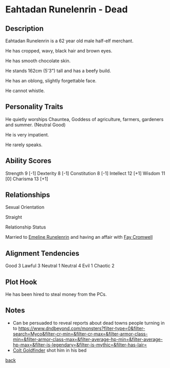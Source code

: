 # Eahtadan Runelenrin - Dead

## Description

Eahtadan Runelenrin is a 62 year old male half-elf merchant.

He has cropped, wavy, black hair and brown eyes.

He has smooth chocolate skin.

He stands 162cm (5'3") tall and has a beefy build.

He has an oblong, slightly forgettable face.

He cannot whistle.

## Personality Traits

He quietly worships Chauntea, Goddess of agriculture, farmers, gardeners and summer. (Neutral Good)

He is very impatient.

He rarely speaks.

## Ability Scores

Strength 9 [-1]
Dexterity 8 [-1]
Constitution 8 [-1]
Intellect 12 [+1]
Wisdom 11 [0]
Charisma 13 [+1]

## Relationships

Sexual Orientation

Straight

Relationship Status

Married to [Emeline Runelenrin](./Emeline_Runelenrin.md) and having an affair with [Fay Cromwell](./Fay_Cromwell.md)

## Alignment Tendencies

Good 3 Lawful 3
Neutral 1 Neutral 4
Evil 1 Chaotic 2

## Plot Hook

He has been hired to steal money from the PCs.

## Notes

- Can be persuaded to reveal reports about dead towns people turning in to
  https://www.dndbeyond.com/monsters?filter-type=0&filter-search=Myco&filter-cr-min=&filter-cr-max=&filter-armor-class-min=&filter-armor-class-max=&filter-average-hp-min=&filter-average-hp-max=&filter-is-legendary=&filter-is-mythic=&filter-has-lair=
- [Colt Goldfinder](https://www.dndbeyond.com/profile/Fluktarn/characters/56700048) shot him in his bed

[back](../../../../story.md)
